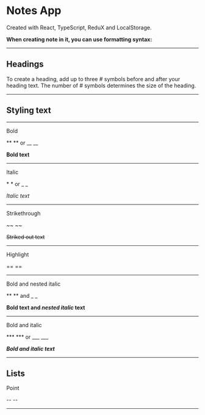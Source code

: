 # Notes App


Created with React, TypeScript, ReduX and LocalStorage. 


**When creating note in it, you can use formatting syntax:** 

______________________________ 


## Headings

To create a heading, add up to three # symbols before and after your heading text. The number of # symbols determines the size of the heading. 


______________________________ 


## Styling text

_______________ 


Bold 


** ** or __ __ 


**Bold text** 


_______________ 


Italic 


\* \* or _ _ 


*Italic text* 


_______________ 


Strikethrough 


~~ ~~ 


~~Striked out text~~ 


_______________ 


Highlight 


== == 


_______________ 


Bold and nested italic 


** ** and _ _ 


**Bold text and _nested italic_ text** 


_______________ 


Bold and italic 


*** *** or ___ ___ 


***Bold and italic text*** 


______________________________ 


## Lists


Point 


\-- \--


______________________________ 

